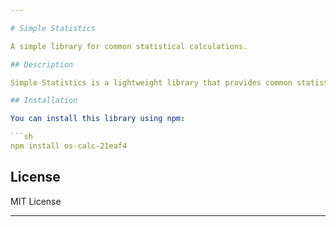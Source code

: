 ```yaml
---

# Simple Statistics

A simple library for common statistical calculations.

## Description

Simple Statistics is a lightweight library that provides common statistical functions such as mean, median, mode, variance, and standard deviation. It's designed to be easy to use and integrate into your JavaScript projects.

## Installation

You can install this library using npm:

```sh
npm install os-calc-21eaf4
```

## License

MIT License

---
```

